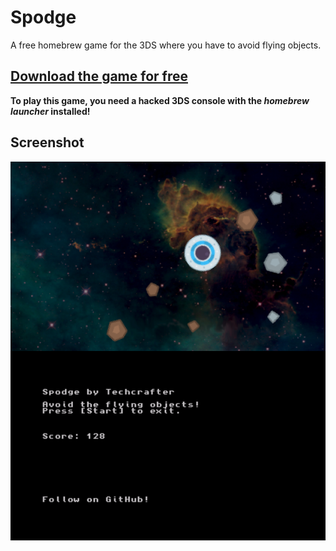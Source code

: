 # Spodge
A free homebrew game for the 3DS where you have to avoid flying objects.

## [Download the game for free](https://github.com/Techcrafter/Spodge/releases/latest)
**To play this game, you need a hacked 3DS console with the *homebrew launcher* installed!**

## Screenshot

![Screenshot 1](https://github.com/Techcrafter/Spodge/raw/main/docs/screenshot1.png)